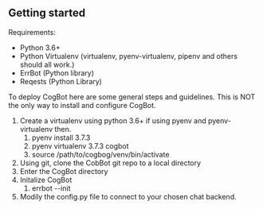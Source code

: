 ## Getting started

Requirements:
- Python 3.6+
- Python Virtualenv (virtualenv, pyenv-virtualenv, pipenv and others should all work.)
- ErrBot (Python library)
- Reqests (Python Library)


To deploy CogBot here are some general steps and guidelines.  This is NOT the only way to install and configure CogBot.

1.  Create a virtualenv using python 3.6+ if using pyenv and pyenv-virtualenv then.
    1.  pyenv install 3.7.3
    2.  pyenv virtualenv 3.7.3 cogbot
    3.  source /path/to/cogbog/venv/bin/activate
2.  Using git, clone the CobBot git repo to a local directory
3.  Enter the CogBot directory
4.  Initalize CogBot
    1.  errbot --init
5.  Modily the config.py file to connect to your chosen chat backend.



